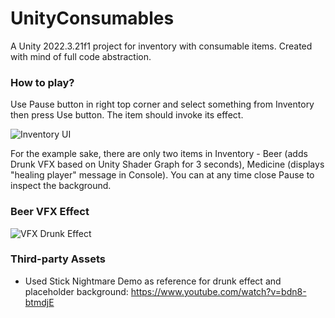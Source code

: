 # UnityConsumables
A Unity 2022.3.21f1 project for inventory with consumable items. Created with mind of full code abstraction.

### How to play?
Use Pause button in right top corner and select something from Inventory then press Use button. The item should invoke its effect.

![Inventory UI](https://github.com/user-attachments/assets/56dd0e75-00d7-49a6-8a76-63f9e6df5f7b)

For the example sake, there are only two items in Inventory - Beer (adds Drunk VFX based on Unity Shader Graph for 3 seconds), Medicine (displays "healing player" message in Console).
You can at any time close Pause to inspect the background.

### Beer VFX Effect
![VFX Drunk Effect](https://github.com/user-attachments/assets/fd0eb75c-1f36-41e4-9a1f-d484e4f37c05)

### Third-party Assets
- Used Stick Nightmare Demo as reference for drunk effect and placeholder background: https://www.youtube.com/watch?v=bdn8-btmdjE
